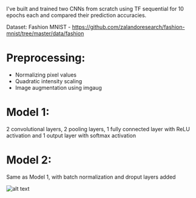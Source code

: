 I've built and trained two CNNs from scratch using TF sequential for 10 epochs each and compared their prediction accuracies.

Dataset: Fashion MNIST - https://github.com/zalandoresearch/fashion-mnist/tree/master/data/fashion

# **Preprocessing**:
- Normalizing pixel values
- Quadratic intensity scaling
- Image augmentation using imgaug

# **Model 1**:
2 convolutional layers, 2 pooling layers, 1 fully connected layer with ReLU activation and 1 output layer with softmax activation

# **Model 2**:
Same as Model 1, with batch normalization and droput layers added

![alt text](image.png)
